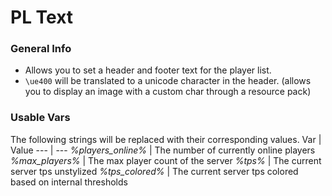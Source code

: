 # PL Text
### General Info
- Allows you to set a header and footer text for the player list.
- ```\ue400``` will be translated to a unicode character in the header. (allows you to display an image with a custom char through a resource pack)
### Usable Vars
The following strings will be replaced with their corresponding values.
Var | Value
--- | ---
*%players_online%* | The number of currently online players
*%max_players%* | The max player count of the server
*%tps%* | The current server tps unstylized
*%tps_colored%* | The current server tps colored based on internal thresholds
